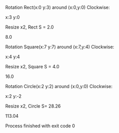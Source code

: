 Rotation Rect(x:0 y:3) around (x:0,y:0) Clockwise: 

x:3 y:0

Resize x2, Rect S = 2.0

8.0

Rotation Square(x:7 y:7) around (x:7,y:4) Clockwise: 

x:4 y:4

Resize x2, Square S = 4.0

16.0

Rotation Circle(x:2 y:2) around (x:0,y:0) Clockwise: 

x:2 y:-2

Resize x2,  Circle S= 28.26

113.04

Process finished with exit code 0

